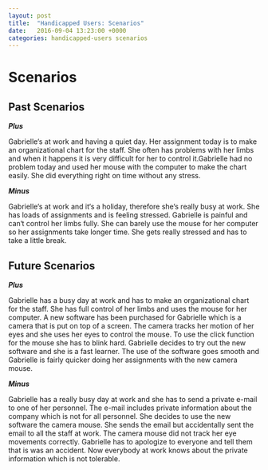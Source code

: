 ```yaml
---
layout: post
title:  "Handicapped Users: Scenarios"
date:   2016-09-04 13:23:00 +0000
categories: handicapped-users scenarios
---
```


# Scenarios

## Past Scenarios

**_Plus_**

Gabrielle‘s at work and having a quiet day. Her assignment today is to make an organizational chart for the staff. She often has problems with her limbs and when it happens it is very difficult for her to control it.Gabrielle had no problem today and used her mouse with the computer to make the chart easily. She did everything right on time without any stress.


**_Minus_**

Gabrielle‘s at work and it‘s a holiday, therefore she‘s really busy at work. She has loads of assignments and is feeling stressed. Gabrielle is painful and can‘t control her limbs fully. She can barely use the mouse for her computer so her assignments take longer time. She gets really stressed and has to take a little break.

## Future Scenarios

_**Plus**_

Gabrielle has a busy day at work and has to make an organizational chart for the staff. She has full control of her limbs and uses the mouse for her computer. A new software has been purchased for Gabrielle which is a camera that is put on top of a screen. The camera tracks her motion of her eyes and she uses her eyes to control the mouse. To use the click function for the mouse she has to blink hard. Gabrielle decides to try out the new software and she is a fast learner. The use of the software goes smooth and Gabrielle is fairly quicker doing her assignments with the new camera mouse.

_**Minus**_

Gabrielle has a really busy day at work and she has to send a private e-mail to one of her personnel. The e-mail includes private information about the company which is not for all personnel. She decides to use the new software the camera mouse. She sends the email but accidentally sent the email to all the staff at work. The camera mouse did not track her eye movements correctly. Gabrielle has to apologize to everyone and tell them that is was an accident. Now everybody at work knows about the private information which is not tolerable.